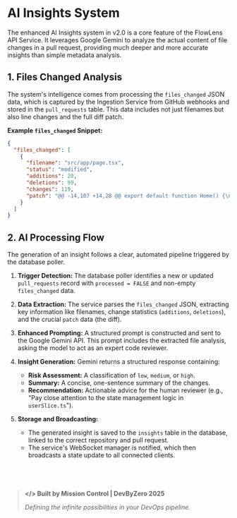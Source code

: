 # AI Insights System

The enhanced AI Insights system in v2.0 is a core feature of the FlowLens API Service. It leverages Google Gemini to analyze the actual content of file changes in a pull request, providing much deeper and more accurate insights than simple metadata analysis.

## 1. Files Changed Analysis

The system's intelligence comes from processing the `files_changed` JSON data, which is captured by the Ingestion Service from GitHub webhooks and stored in the `pull_requests` table. This data includes not just filenames but also line changes and the full diff patch.

**Example `files_changed` Snippet:**
```json
{
  "files_changed": [
    {
      "filename": "src/app/page.tsx",
      "status": "modified",
      "additions": 20,
      "deletions": 99,
      "changes": 119,
      "patch": "@@ -14,107 +14,28 @@ export default function Home() {\n   };\n \n   return (\n-    <div className=\"min-h-screen bg-gradient..."
    }
  ]
}
```

## 2. AI Processing Flow

The generation of an insight follows a clear, automated pipeline triggered by the database poller.

1.  **Trigger Detection:** The database poller identifies a new or updated `pull_requests` record with `processed = FALSE` and non-empty `files_changed` data.

2.  **Data Extraction:** The service parses the `files_changed` JSON, extracting key information like filenames, change statistics (`additions`, `deletions`), and the crucial `patch` data (the diff).

3.  **Enhanced Prompting:** A structured prompt is constructed and sent to the Google Gemini API. This prompt includes the extracted file analysis, asking the model to act as an expert code reviewer.

4.  **Insight Generation:** Gemini returns a structured response containing:
    - **Risk Assessment:** A classification of `low`, `medium`, or `high`.
    - **Summary:** A concise, one-sentence summary of the changes.
    - **Recommendation:** Actionable advice for the human reviewer (e.g., "Pay close attention to the state management logic in `userSlice.ts`").

5.  **Storage and Broadcasting:**
    - The generated insight is saved to the `insights` table in the database, linked to the correct repository and pull request.
    - The service's WebSocket manager is notified, which then broadcasts a state update to all connected clients.


</br>

> #
>
> **</> Built by Mission Control | DevByZero 2025**
>
> *Defining the infinite possibilities in your DevOps pipeline.*
> ##